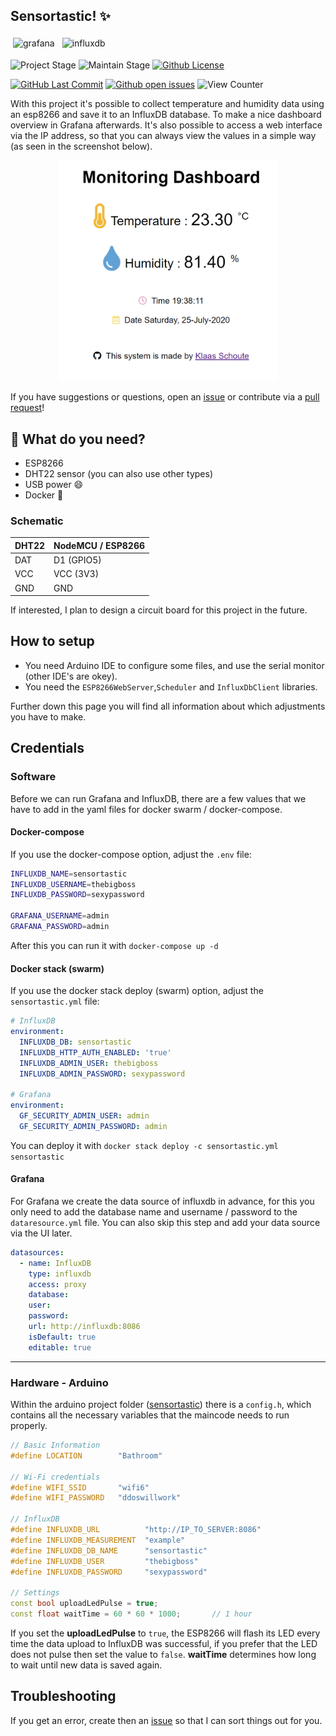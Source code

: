 ## Sensortastic! ✨

<p>
  <img src="https://raw.githubusercontent.com/klaasnicolaas/ColoredBadges/prod/svg/dev/tools/grafana.svg" alt="grafana" style="vertical-align:top; margin:4px">
  <img src="https://raw.githubusercontent.com/klaasnicolaas/ColoredBadges/prod/svg/dev/tools/influxdb.svg" alt="influxdb" style="vertical-align:top; margin:4px">
</p>

![Project Stage][project-stage-shield] ![Maintain Stage][maintain-stage-shield] [![Github License][license-shield]][license]

[![GitHub Last Commit][last-commit-shield]][commits] [![Github open issues][open-issues-shield]][issues] ![View Counter][view-counter-shield]

With this project it's possible to collect temperature and humidity data using an esp8266 and save it to an InfluxDB database. To make a nice dashboard overview in Grafana afterwards. It's also possible to access a web interface via the IP address, so that you can always view the values in a simple way (as seen in the screenshot below).

<p align="center">
    <img src="./assets/img/webinterface.png" alt="drawing" width="350"/>
</p>

If you have suggestions or questions, open an [issue][issues] or contribute via a [pull request][pr]!

## 🧰 What do you need?

- ESP8266
- DHT22 sensor (you can also use other types)
- USB power :smile:
- Docker :whale:

### Schematic

| DHT22 | NodeMCU / ESP8266 |
| --- | --- |
| DAT | D1 (GPIO5) |
| VCC | VCC (3V3) |
| GND | GND |

If interested, I plan to design a circuit board for this project in the future.

## How to setup

- You need Arduino IDE to configure some files, and use the serial monitor (other IDE's are okey).
- You need the `ESP8266WebServer`,`Scheduler` and `InfluxDbClient` libraries.

Further down this page you will find all information about which adjustments you have to make.

## Credentials

### Software

Before we can run Grafana and InfluxDB, there are a few values that we have to add in the yaml files for docker swarm / docker-compose.

#### Docker-compose

If you use the docker-compose option, adjust the `.env` file:

```bash
INFLUXDB_NAME=sensortastic
INFLUXDB_USERNAME=thebigboss
INFLUXDB_PASSWORD=sexypassword

GRAFANA_USERNAME=admin
GRAFANA_PASSWORD=admin
```

After this you can run it with `docker-compose up -d`

#### Docker stack (swarm)

If you use the docker stack deploy (swarm) option, adjust the `sensortastic.yml` file:

```yaml
# InfluxDB
environment:
  INFLUXDB_DB: sensortastic
  INFLUXDB_HTTP_AUTH_ENABLED: 'true'
  INFLUXDB_ADMIN_USER: thebigboss
  INFLUXDB_ADMIN_PASSWORD: sexypassword

# Grafana
environment:
  GF_SECURITY_ADMIN_USER: admin
  GF_SECURITY_ADMIN_PASSWORD: admin
```

You can deploy it with `docker stack deploy -c sensortastic.yml sensortastic`

#### Grafana

For Grafana we create the data source of influxdb in advance, for this you only need to add the database name and username / password to the `dataresource.yml` file. You can also skip this step and add your data source via the UI later.

```yaml
datasources:
  - name: InfluxDB
    type: influxdb
    access: proxy
    database:
    user: 
    password:
    url: http://influxdb:8086
    isDefault: true
    editable: true
```

---

### Hardware - Arduino

Within the arduino project folder ([sensortastic](./Sensortastic)) there is a `config.h`, which contains all the necessary variables that the maincode needs to run properly.

```C++
// Basic Information
#define LOCATION        "Bathroom"

// Wi-Fi credentials
#define WIFI_SSID       "wifi6"
#define WIFI_PASSWORD   "ddoswillwork"

// InfluxDB
#define INFLUXDB_URL          "http://IP_TO_SERVER:8086"
#define INFLUXDB_MEASUREMENT  "example"
#define INFLUXDB_DB_NAME      "sensortastic"
#define INFLUXDB_USER         "thebigboss"
#define INFLUXDB_PASSWORD     "sexypassword"

// Settings
const bool uploadLedPulse = true;
const float waitTime = 60 * 60 * 1000;       // 1 hour
```

If you set the **uploadLedPulse** to `true`, the ESP8266 will flash its LED every time the data upload to InfluxDB was successful, if you prefer that the LED does not pulse then set the value to `false`. **waitTime** determines how long to wait until new data is saved again.

## Troubleshooting

If you get an error, create then an [issue][issues] so that I can sort things out for you.

[issues]: https://github.com/klaasnicolaas/Project-Sensortastic/issues
[pr]: https://github.com/klaasnicolaas/Project-Sensortastic/pulls
[commits]: https://github.com/klaasnicolaas/Project-Sensortastic/commits/master
[license]: https://github.com/klaasnicolaas/Project-Sensortastic/blob/master/LICENSE


[last-commit-shield]: https://img.shields.io/github/last-commit/klaasnicolaas/Project-Sensortastic
[open-issues-shield]: https://img.shields.io/github/issues-raw/klaasnicolaas/Project-Sensortastic
[license-shield]: https://img.shields.io/github/license/klaasnicolaas/Project-Sensortastic
[view-counter-shield]: https://img.shields.io/github/search/klaasnicolaas/Project-Sensortastic/view
[project-stage-shield]: https://img.shields.io/badge/project%20stage-production%20ready-brightgreen
[maintain-stage-shield]: https://img.shields.io/badge/maintained-yes-brightgreen